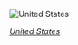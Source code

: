 
![United States](https://www.gstatic.com/prettyearth/assets/full/1270.jpg)

*[United States](https://www.google.com/maps/@39.375301,-100.983196,18z/data=!3m1!1e3)*
